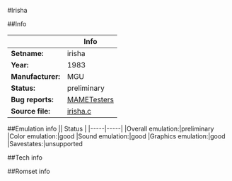 #Irisha

##Info

||Info|
|-----|-----|
|**Setname:**|irisha
|**Year:**|1983
|**Manufacturer:**|MGU
|**Status:**|preliminary
|**Bug reports:**|[MAMETesters](http://mametesters.org/view_all_set.php?type=1&temporary=y&search=irisha.c)
|**Source file:**|[irisha.c](https://github.com/mamedev/mame/blob/master/src/mess/drivers/irisha.c)

##Emulation info
|| Status |
|-----|-----|
|Overall emulation:|preliminary
|Color emulation:|good
|Sound emulation:|good
|Graphics emulation:|good
|Savestates:|unsupported

##Tech info

##Romset info

<!--- START OF EDITED COMMENT DO NOT TOUCH TEXT ABOVE-->
